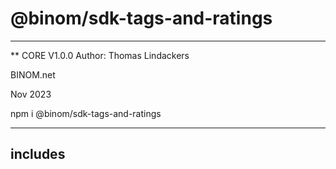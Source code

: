 # @binom/sdk-tags-and-ratings
---------------------------------------------------------------------------------
** CORE V1.0.0
Author: Thomas Lindackers 

BINOM.net

Nov 2023

npm i @binom/sdk-tags-and-ratings

---------------------------------------------------------------------------------

## includes


